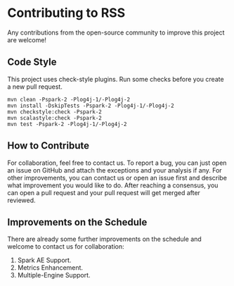 # Contributing to RSS
Any contributions from the open-source community to improve this project are welcome!

## Code Style
This project uses check-style plugins. Run some checks before you create a new pull request.
```shell
mvn clean -Pspark-2 -Plog4j-1/-Plog4j-2
mvn install -DskipTests -Pspark-2 -Plog4j-1/-Plog4j-2
mvn checkstyle:check -Pspark-2
mvn scalastyle:check -Pspark-2
mvn test -Pspark-2 -Plog4j-1/-Plog4j-2
```

## How to Contribute
For collaboration, feel free to contact us. To report a bug, you can just open an issue on GitHub
and attach the exceptions and your analysis if any. For other improvements, you can contact us or
open an issue first and describe what improvement you would like to do. After reaching a consensus,
you can open a pull request and your pull request will get merged after reviewed.

## Improvements on the Schedule
There are already some further improvements on the schedule and welcome to contact us for collaboration:
1. Spark AE Support.
2. Metrics Enhancement.
3. Multiple-Engine Support.
